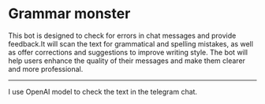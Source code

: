 # Grammar monster

This bot is designed to check for errors in chat messages and provide feedback.It will scan the text for grammatical and spelling mistakes, as well as offer corrections and suggestions to improve writing style. 
The bot will help users enhance the quality of their messages and make them clearer and more professional.

-----

I use OpenAI model to check the text in the telegram chat.